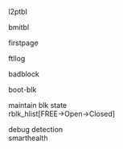 l2ptbl  

bmitbl  

firstpage  

ftllog     

badblock   

boot-blk   

maintain blk state  
rblk_hlist[FREE->Open->Closed]   

debug detection    
smarthealth   


